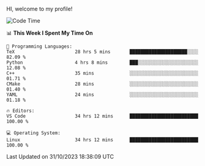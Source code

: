 HI, welcome to my profile!
<!--START_SECTION:waka-->
![Code Time](http://img.shields.io/badge/Code%20Time-1%2C780%20hrs%2055%20mins-blue)

📊 **This Week I Spent My Time On** 

```text
💬 Programming Languages: 
TeX                      28 hrs 5 mins       █████████████████████░░░░   82.09 % 
Python                   4 hrs 8 mins        ███░░░░░░░░░░░░░░░░░░░░░░   12.08 % 
C++                      35 mins             ░░░░░░░░░░░░░░░░░░░░░░░░░   01.71 % 
CMake                    28 mins             ░░░░░░░░░░░░░░░░░░░░░░░░░   01.40 % 
YAML                     24 mins             ░░░░░░░░░░░░░░░░░░░░░░░░░   01.18 % 

🔥 Editors: 
VS Code                  34 hrs 12 mins      █████████████████████████   100.00 % 

💻 Operating System: 
Linux                    34 hrs 12 mins      █████████████████████████   100.00 % 
```


 Last Updated on 31/10/2023 18:38:09 UTC
<!--END_SECTION:waka-->

